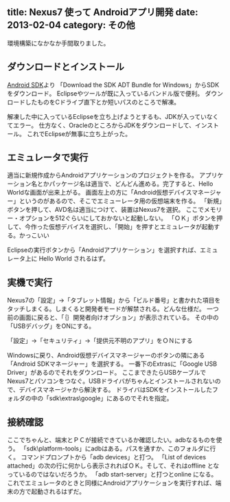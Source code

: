 title: Nexus7 使って Androidアプリ開発
date: 2013-02-04
category: その他
---

環境構築になかなか手間取りました。

## ダウンロードとインストール

[Android SDK](http://developer.android.com/sdk/index.html)より 「Download the SDK ADT Bundle for Windows」からSDKをダウンロード。
Eclipseやツールが既に入っているバンドル版で便利。
ダウンロードしたものをCドライブ直下とか短いパスのところで解凍。

解凍した中に入っているEclipseを立ち上げようとするも、JDKが入っていなくてエラー。
仕方なく、OracleのところからJDKをダウンロードして、インストール。
これでEclipseが無事に立ち上がった。

## エミュレータで実行

適当に新規作成からAndroidアプリケーションのプロジェクトを作る。
アプリケーション名とかパッケージ名は適当で、どんどん進める。完了すると、Hello Worldな画面が出来上がる。
画面左上の方に「Android仮想デバイスマネージャー」というのがあるので、そこでエミューレータ用の仮想端末を作る。
「新規」ボタンを押して、AVD名は適当につけて、装置はNexus7を選択。
ここでメモリー・オプションを512ぐらいにしておかないと起動しない。
「ＯＫ」ボタンを押して、今作った仮想デバイスを選択し、「開始」を押すとエミュレータが起動する。かっこいい

Eclipseの実行ボタンから「Androidアプリケーション」を選択すれば、エミュレータ上に Hello World されるはず。

## 実機で実行

Nexus7の「設定」→「タブレット情報」から「ビルド番号」と書かれた項目をタッチしまくる。しまくると開発者モードが解禁される。どんな仕様だ。
一つ前の画面に戻ると、「｛｝開発者向けオプション」が表示されている。
その中の「USBデバッグ」をONにする。

「設定」→「セキュリティ」→「提供元不明のアプリ」をＯＮにする

Windowsに戻り、Android仮想デバイスマネージャーのボタンの隣にある「Android SDKマネージャー」を選択する。
一番下のExtrasに「Google USB Driver」があるのでそれをダウンロード。
ここまできたらUSBケーブルでNexus7とパソコンをつなぐ。USBドライバがちゃんとインストールされないので、デバイスマネージャから解決する。
ドライバはSDKをインストールしたフォルダの中の「sdk\extras\google」にあるのでそれを指定。

## 接続確認

ここでちゃんと、端末とＰＣが接続できているか確認したい。adbなるものを使う。
「sdk\platform-tools」にadbはある。パスを通すか、このフォルダに行く。
コマンドプロンプトから「adb devices」と打つ。
「List of devices attached」の次の行に何かしら表示されればＯＫ。そして、それはoffline となっているのではないだろうか。
「adb start-server」と打つとonline になる。
これでエミュレータのときと同様にAndroidアプリケーションを実行すれば、端末の方で起動されるはずだ。
